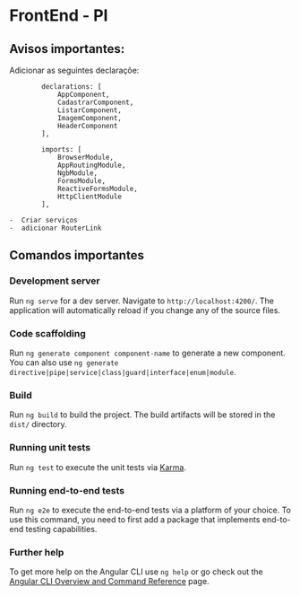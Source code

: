 # FrontEnd - PI

## Avisos importantes:

Adicionar as seguintes declaraçõe:

            declarations: [
                AppComponent,
                CadastrarComponent,
                ListarComponent,
                ImagemComponent,
                HeaderComponent
            ],

            imports: [
                BrowserModule,
                AppRoutingModule,
                NgbModule,
                FormsModule,
                ReactiveFormsModule,
                HttpClientModule
            ],

    -  Criar serviços
    -  adicionar RouterLink

## Comandos importantes 

### Development server

Run `ng serve` for a dev server. Navigate to `http://localhost:4200/`. The application will automatically reload if you change any of the source files.

### Code scaffolding

Run `ng generate component component-name` to generate a new component. You can also use `ng generate directive|pipe|service|class|guard|interface|enum|module`.

### Build

Run `ng build` to build the project. The build artifacts will be stored in the `dist/` directory.

### Running unit tests

Run `ng test` to execute the unit tests via [Karma](https://karma-runner.github.io).

### Running end-to-end tests

Run `ng e2e` to execute the end-to-end tests via a platform of your choice. To use this command, you need to first add a package that implements end-to-end testing capabilities.

### Further help

To get more help on the Angular CLI use `ng help` or go check out the [Angular CLI Overview and Command Reference](https://angular.io/cli) page.